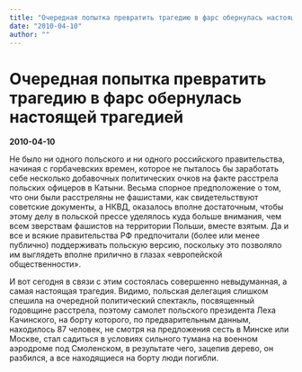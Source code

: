 ```yaml
---
title: "Очередная попытка превратить трагедию в фарс обернулась настоящей трагедией"
date: "2010-04-10"
author: ""
---
```


# Очередная попытка превратить трагедию в фарс обернулась настоящей трагедией

**2010-04-10** 

Не было ни одного польского и ни одного российского правительства, начиная с горбачевских времен, которое не пыталось бы заработать себе несколько добавочных политических очков на факте расстрела польских офицеров в Катыни. Весьма спорное предположение о том, что они были расстреляны не фашистами, как свидетельствуют советские документы, а НКВД, оказалось вполне достаточным, чтобы этому делу в польской прессе уделялось куда больше внимания, чем всем зверствам фашистов на территории Польши, вместе взятым. Да и все и всякие правительства РФ предпочитали (более или менее публично) поддерживать польскую версию, поскольку это позволяло им выглядеть вполне прилично в глазах «европейской общественности».

И вот сегодня в связи с этим состоялась совершенно невыдуманная, а самая настоящая трагедия. Видимо, польская делегация слишком спешила на очередной политический спектакль, посвященный годовщине расстрела, поэтому самолет польского президента Леха Качинского, на борту которого, по предварительным данным, находилось 87 человек, не смотря на предложения сесть в Минске или Москве, стал садиться в условиях сильного тумана на военном аэродроме под Смоленском, в результате чего, зацепив дерево, он разбился, а все находящиеся на борту люди погибли.
